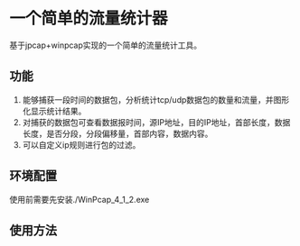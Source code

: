 # 一个简单的流量统计器

基于jpcap+winpcap实现的一个简单的流量统计工具。

## 功能

1. 能够捕获一段时间的数据包，分析统计tcp/udp数据包的数量和流量，并图形化显示统计结果。
2. 对捕获的数据包可查看数据报时间，源IP地址，目的IP地址，首部长度，数据长度，是否分段，分段偏移量，首部内容，数据内容。
3. 可以自定义ip规则进行包的过滤。

## 环境配置

使用前需要先安装./WinPcap_4_1_2.exe

## 使用方法

[使用方法]: https://www.zuicy.party/2019/jpcap-java%E5%AE%9E%E7%8E%B0%E6%9C%AC%E6%9C%BA%E7%9A%84%E7%BD%91%E7%BB%9C%E6%B5%81%E9%87%8F%E7%BB%9F%E8%AE%A1/	"使用方法"

